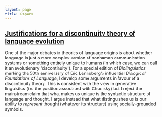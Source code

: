 ```yaml
---
layout: page
title: Papers
---
```

## [Justifications for a discontinuity theory of language evolution](/assets/papers/Justifications_for_a_discontinuity_theory_of_language_evolution.pdf)

One of the major debates in theories of language origins is about whether language is just a more complex version of nonhuman communication systems or something entirely unique to humans (in which case, we can call it an evolutionary 'discontinuity'). For a special edition of *Biolinguistics* marking the 50th anniversary of Eric Lenneberg's influential *Biological Foundations of Language*, I develop some arguments in favour of a discontinuity theory. This is consistent with the view in generative linguistics (*i.e.* the position associated with Chomsky) but I reject the mainstream claim that what makes us unique is the syntactic structure of language and thought. I argue instead that what distinguishes us is our ability to *represent* thought (whatever its structure) using socially-grounded symbols.